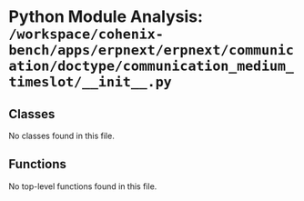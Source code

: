 # Python Module Analysis: `/workspace/cohenix-bench/apps/erpnext/erpnext/communication/doctype/communication_medium_timeslot/__init__.py`

## Classes

No classes found in this file.


## Functions

No top-level functions found in this file.
